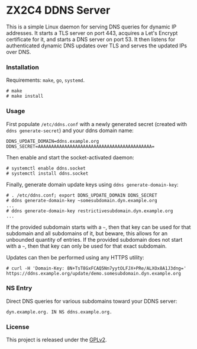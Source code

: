 # ZX2C4 DDNS Server

This is a simple Linux daemon for serving DNS queries for dynamic IP addresses.
It starts a TLS server on port 443, acquires a Let's Encrypt certificate for
it, and starts a DNS server on port 53. It then listens for authenticated
dynamic DNS updates over TLS and serves the updated IPs over DNS.

### Installation

Requirements: `make`, `go`, `systemd`.

```
# make
# make install
```

### Usage

First populate `/etc/ddns.conf` with a newly generated secret (created with
`ddns generate-secret`) and your ddns domain name:

```
DDNS_UPDATE_DOMAIN=ddns.example.org
DDNS_SECRET=AAAAAAAAAAAAAAAAAAAAAAAAAAAAAAAAAAAAAAAAAAA=
```

Then enable and start the socket-activated daemon:

```
# systemctl enable ddns.socket
# systemctl install ddns.socket
```

Finally, generate domain update keys using `ddns generate-domain-key`:

```
# . /etc/ddns.conf; export DDNS_UPDATE_DOMAIN DDNS_SECRET
# ddns generate-domain-key ~somesubdomain.dyn.example.org
...
# ddns generate-domain-key restrictivesubdomain.dyn.example.org
...
```

If the provided subdomain starts with a `~`, then that key can be used for that
subdomain and all subdomains of it, but beware, this allows for an unbounded
quantity of entries. If the provided subdomain does not start with a `~`, then
that key can only be used for that exact subdomain.

Updates can then be performed using any HTTPS utility:

```
# curl -H 'Domain-Key: 8N+TsT8GxFCAQ5Nn7yytOLFJX+PRe/ALXOx8A1J3dng=' https://ddns.example.org/update/demo.somesubdomain.dyn.example.org
```

### NS Entry

Direct DNS queries for various subdomains toward your DDNS server:

```
dyn.example.org. IN NS ddns.example.org.
```

### License

This project is released under the [GPLv2](COPYING).
